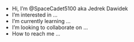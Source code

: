 -  Hi, I’m @SpaceCadet5100 aka Jedrek Dawidek
-  I’m interested in ...
-  I’m currently learning ...
-  I’m looking to collaborate on ... 
-  How to reach me ... 

<!---
SpaceCadet5100/SpaceCadet5100 is a special repository because its `README.md` (this file) appears on your GitHub profile.
You can click the Preview link to take a look at your changes.
--->
